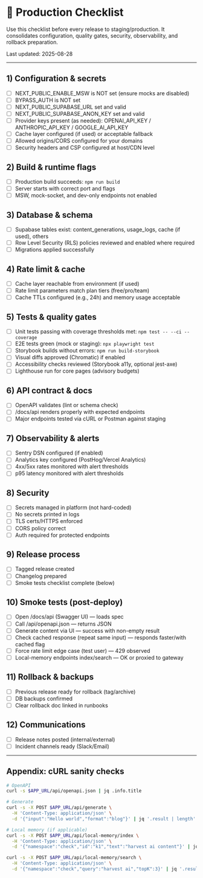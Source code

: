 # 🚀 Production Checklist

Use this checklist before every release to staging/production. It consolidates configuration, quality gates, security, observability, and rollback preparation.

Last updated: 2025-08-28

---

## 1) Configuration & secrets

- [ ] NEXT_PUBLIC_ENABLE_MSW is NOT set (ensure mocks are disabled)
- [ ] BYPASS_AUTH is NOT set
- [ ] NEXT_PUBLIC_SUPABASE_URL set and valid
- [ ] NEXT_PUBLIC_SUPABASE_ANON_KEY set and valid
- [ ] Provider keys present (as needed): OPENAI_API_KEY / ANTHROPIC_API_KEY / GOOGLE_AI_API_KEY
- [ ] Cache layer configured (if used) or acceptable fallback
- [ ] Allowed origins/CORS configured for your domains
- [ ] Security headers and CSP configured at host/CDN level

## 2) Build & runtime flags

- [ ] Production build succeeds: `npm run build`
- [ ] Server starts with correct port and flags
- [ ] MSW, mock-socket, and dev-only endpoints not enabled

## 3) Database & schema

- [ ] Supabase tables exist: content_generations, usage_logs, cache (if used), others
- [ ] Row Level Security (RLS) policies reviewed and enabled where required
- [ ] Migrations applied successfully

## 4) Rate limit & cache

- [ ] Cache layer reachable from environment (if used)
- [ ] Rate limit parameters match plan tiers (free/pro/team)
- [ ] Cache TTLs configured (e.g., 24h) and memory usage acceptable

## 5) Tests & quality gates

- [ ] Unit tests passing with coverage thresholds met: `npm test -- --ci --coverage`
- [ ] E2E tests green (mock or staging): `npx playwright test`
- [ ] Storybook builds without errors: `npm run build-storybook`
- [ ] Visual diffs approved (Chromatic) if enabled
- [ ] Accessibility checks reviewed (Storybook a11y, optional jest-axe)
- [ ] Lighthouse run for core pages (advisory budgets)

## 6) API contract & docs

- [ ] OpenAPI validates (lint or schema check)
- [ ] /docs/api renders properly with expected endpoints
- [ ] Major endpoints tested via cURL or Postman against staging

## 7) Observability & alerts

- [ ] Sentry DSN configured (if enabled)
- [ ] Analytics key configured (PostHog/Vercel Analytics)
- [ ] 4xx/5xx rates monitored with alert thresholds
- [ ] p95 latency monitored with alert thresholds

## 8) Security

- [ ] Secrets managed in platform (not hard-coded)
- [ ] No secrets printed in logs
- [ ] TLS certs/HTTPS enforced
- [ ] CORS policy correct
- [ ] Auth required for protected endpoints

## 9) Release process

- [ ] Tagged release created
- [ ] Changelog prepared
- [ ] Smoke tests checklist complete (below)

## 10) Smoke tests (post-deploy)

- [ ] Open /docs/api (Swagger UI) — loads spec
- [ ] Call /api/openapi.json — returns JSON
- [ ] Generate content via UI — success with non-empty result
- [ ] Check cached response (repeat same input) — responds faster/with cached flag
- [ ] Force rate limit edge case (test user) — 429 observed
- [ ] Local-memory endpoints index/search — OK or proxied to gateway

## 11) Rollback & backups

- [ ] Previous release ready for rollback (tag/archive)
- [ ] DB backups confirmed
- [ ] Clear rollback doc linked in runbooks

## 12) Communications

- [ ] Release notes posted (internal/external)
- [ ] Incident channels ready (Slack/Email)

---

## Appendix: cURL sanity checks

```bash
# OpenAPI
curl -s $APP_URL/api/openapi.json | jq .info.title

# Generate
curl -s -X POST $APP_URL/api/generate \
  -H 'Content-Type: application/json' \
  -d '{"input":"Hello world","format":"blog"}' | jq '.result | length'

# Local memory (if applicable)
curl -s -X POST $APP_URL/api/local-memory/index \
  -H 'Content-Type: application/json' \
  -d '{"namespace":"check","id":"k1","text":"harvest ai content"}' | jq .ok

curl -s -X POST $APP_URL/api/local-memory/search \
  -H 'Content-Type: application/json' \
  -d '{"namespace":"check","query":"harvest ai","topK":3}' | jq '.results | length'
```
